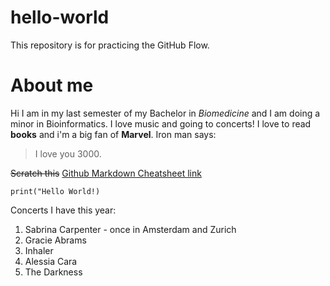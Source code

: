 # hello-world
This repository is for practicing the GitHub Flow.
# About me
Hi I am in my last semester of my Bachelor in _Biomedicine_ and I am doing a minor in Bioinformatics.  I love music and going to concerts! 
I love to read **books** and i'm a big fan of __Marvel__.
Iron man says: 
> I love you 3000.

~~Scratch this~~
[Github Markdown Cheatsheet link](https://github.com/compbiozurich/UZH-BIO392/tree/master/course-material)

`print("Hello World!)`

Concerts I have this year:
1. Sabrina Carpenter - once in Amsterdam and Zurich
2. Gracie Abrams
3. Inhaler
4. Alessia Cara
5. The Darkness
